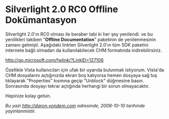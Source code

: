 # Silverlight 2.0 RC0 Offline Dokümantasyon 

Silverlight 2.0'ın RC0 olması ile beraber tabi ki her şey yenilendi. ve
bu yenilikleri takiben "**Offline Documentation**" paketinin de
yenilenmesinin zamanı gelmişti. Aşağıdaki linkten Silverlight 2.0'ın tüm
SDK paketini internete bağlı olmadan da kullanılabilecek CHM formatında
indirebilirsiniz.

<http://go.microsoft.com/fwlink/?LinkID=127106>

Özellikle Vista kullanıcıları için ufak bir uyarıda bulunmak istiyorum.
Vista'da CHM dosyalarını açtığınızda ekran boş kalıyorsa hemen dosyaya
sağ tuş tıklayarak "Properties" kısmına geçip "Unblock" düğmesine basın.
Sonrasında dosyayı tekrar açtığında herhangi bir sorun olmayacaktır.

Hepinize kolay gelsin.


*Bu yazi http://daron.yondem.com adresinde, 2008-10-10 tarihinde yayinlanmistir.*
